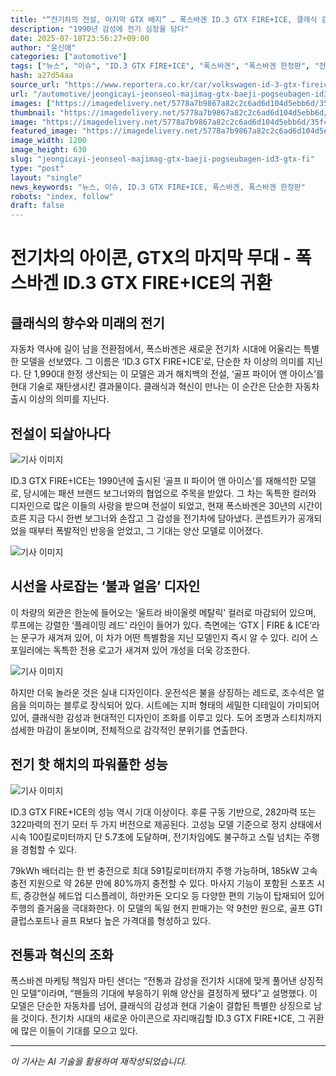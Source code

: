 ```yaml
---
title: "“전기차의 전설, 마지막 GTX 배지” … 폭스바겐 ID.3 GTX FIRE+ICE, 클래식 감성의 현대적 재탄생"
description: "1990년 감성에 전기 심장을 담다"
date: 2025-07-18T23:56:27+09:00
author: "윤신애"
categories: ["automotive"]
tags: ["뉴스", "이슈", "ID.3 GTX FIRE+ICE", "폭스바겐", "폭스바겐 한정판", "전기차", "클래식 재해석"]
hash: a27d54aa
source_url: "https://www.reportera.co.kr/car/volkswagen-id-3-gtx-fireice/"
url: "/automotive/jeongicayi-jeonseol-majimag-gtx-baeji-pogseubagen-id3-gtx-fi/"
images: ["https://imagedelivery.net/5778a7b9867a82c2c6ad6d104d5ebb6d/35fc4848-a730-4a2b-e6b2-8b8c4255e700/public"]
thumbnail: "https://imagedelivery.net/5778a7b9867a82c2c6ad6d104d5ebb6d/35fc4848-a730-4a2b-e6b2-8b8c4255e700/public"
image: "https://imagedelivery.net/5778a7b9867a82c2c6ad6d104d5ebb6d/35fc4848-a730-4a2b-e6b2-8b8c4255e700/public"
featured_image: "https://imagedelivery.net/5778a7b9867a82c2c6ad6d104d5ebb6d/35fc4848-a730-4a2b-e6b2-8b8c4255e700/public"
image_width: 1200
image_height: 630
slug: "jeongicayi-jeonseol-majimag-gtx-baeji-pogseubagen-id3-gtx-fi"
type: "post"
layout: "single"
news_keywords: "뉴스, 이슈, ID.3 GTX FIRE+ICE, 폭스바겐, 폭스바겐 한정판"
robots: "index, follow"
draft: false
---
```


# 전기차의 아이콘, GTX의 마지막 무대 - 폭스바겐 ID.3 GTX FIRE+ICE의 귀환

## 클래식의 향수와 미래의 전기

자동차 역사에 길이 남을 전환점에서, 폭스바겐은 새로운 전기차 시대에 어울리는 특별한 모델을 선보였다. 그 이름은 ‘ID.3 GTX FIRE+ICE’로, 단순한 차 이상의 의미를 지닌다. 단 1,990대 한정 생산되는 이 모델은 과거 해치백의 전설, ‘골프 파이어 앤 아이스’를 현대 기술로 재탄생시킨 결과물이다. 클래식과 혁신이 만나는 이 순간은 단순한 자동차 출시 이상의 의미를 지닌다.

## 전설이 되살아나다


![기사 이미지](https://imagedelivery.net/5778a7b9867a82c2c6ad6d104d5ebb6d/1386674b-e8cd-4fa5-af81-524d88dd5d00/public)


ID.3 GTX FIRE+ICE는 1990년에 출시된 ‘골프 II 파이어 앤 아이스’를 재해석한 모델로, 당시에는 패션 브랜드 보그너와의 협업으로 주목을 받았다. 그 차는 독특한 컬러와 디자인으로 많은 이들의 사랑을 받으며 전설이 되었고, 현재 폭스바겐은 30년의 시간이 흐른 지금 다시 한번 보그너와 손잡고 그 감성을 전기차에 담아냈다. 콘셉트카가 공개되었을 때부터 폭발적인 반응을 얻었고, 그 기대는 양산 모델로 이어졌다.


![기사 이미지](https://imagedelivery.net/5778a7b9867a82c2c6ad6d104d5ebb6d/4c7800b6-7363-4edb-9302-11c9e447a300/public)


## 시선을 사로잡는 ‘불과 얼음’ 디자인

이 차량의 외관은 한눈에 들어오는 ‘울트라 바이올렛 메탈릭’ 컬러로 마감되어 있으며, 루프에는 강렬한 ‘플레이밍 레드’ 라인이 들어가 있다. 측면에는 ‘GTX | FIRE & ICE’라는 문구가 새겨져 있어, 이 차가 어떤 특별함을 지닌 모델인지 즉시 알 수 있다. 리어 스포일러에는 독특한 전용 로고가 새겨져 있어 개성을 더욱 강조한다.


![기사 이미지](https://imagedelivery.net/5778a7b9867a82c2c6ad6d104d5ebb6d/35fc4848-a730-4a2b-e6b2-8b8c4255e700/public)


하지만 더욱 놀라운 것은 실내 디자인이다. 운전석은 불을 상징하는 레드로, 조수석은 얼음을 의미하는 블루로 장식되어 있다. 시트에는 지퍼 형태의 세밀한 디테일이 가미되어 있어, 클래식한 감성과 현대적인 디자인이 조화를 이루고 있다. 도어 조명과 스티치까지 섬세한 마감이 돋보이며, 전체적으로 감각적인 분위기를 연출한다.

## 전기 핫 해치의 파워풀한 성능


![기사 이미지](https://imagedelivery.net/5778a7b9867a82c2c6ad6d104d5ebb6d/71666bfa-0fb6-4d47-1eb8-c4c3932fc900/public)


ID.3 GTX FIRE+ICE의 성능 역시 기대 이상이다. 후륜 구동 기반으로, 282마력 또는 322마력의 전기 모터 두 가지 버전으로 제공된다. 고성능 모델 기준으로 정지 상태에서 시속 100킬로미터까지 단 5.7초에 도달하며, 전기차임에도 불구하고 스릴 넘치는 주행을 경험할 수 있다.

79kWh 배터리는 한 번 충전으로 최대 591킬로미터까지 주행 가능하며, 185kW 고속 충전 지원으로 약 26분 만에 80%까지 충전할 수 있다. 마사지 기능이 포함된 스포츠 시트, 증강현실 헤드업 디스플레이, 하만카돈 오디오 등 다양한 편의 기능이 탑재되어 있어 주행의 즐거움을 극대화한다. 이 모델의 독일 현지 판매가는 약 9천만 원으로, 골프 GTI 클럽스포트나 골프 R보다 높은 가격대를 형성하고 있다.

## 전통과 혁신의 조화

폭스바겐 마케팅 책임자 마틴 샌더는 “전통과 감성을 전기차 시대에 맞게 풀어낸 상징적인 모델”이라며, “팬들의 기대에 부응하기 위해 양산을 결정하게 됐다”고 설명했다. 이 모델은 단순한 자동차를 넘어, 클래식의 감성과 현대 기술이 결합된 특별한 상징으로 남을 것이다. 전기차 시대의 새로운 아이콘으로 자리매김할 ID.3 GTX FIRE+ICE, 그 귀환에 많은 이들이 기대를 모으고 있다.

---
*이 기사는 AI 기술을 활용하여 재작성되었습니다.*
